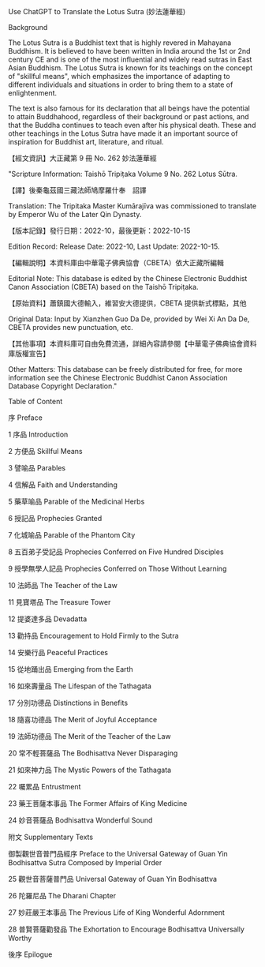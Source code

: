 Use ChatGPT to Translate the Lotus Sutra (妙法蓮華經)

Background

The Lotus Sutra is a Buddhist text that is highly revered in Mahayana Buddhism. It is believed to have been written in India around the 1st or 2nd century CE and is one of the most influential and widely read sutras in East Asian Buddhism. The Lotus Sutra is known for its teachings on the concept of "skillful means", which emphasizes the importance of adapting to different individuals and situations in order to bring them to a state of enlightenment.

The text is also famous for its declaration that all beings have the potential to attain Buddhahood, regardless of their background or past actions, and that the Buddha continues to teach even after his physical death. These and other teachings in the Lotus Sutra have made it an important source of inspiration for Buddhist art, literature, and ritual.


【經文資訊】大正藏第 9 冊 No. 262 妙法蓮華經

"Scripture Information: Taishō Tripiṭaka Volume 9 No. 262 Lotus Sūtra.

【譯】後秦龜茲國三藏法師鳩摩羅什奉　詔譯

Translation: The Tripitaka Master Kumārajīva was commissioned to translate by Emperor Wu of the Later Qin Dynasty.

【版本記錄】發行日期：2022-10，最後更新：2022-10-15

Edition Record: Release Date: 2022-10, Last Update: 2022-10-15.

【編輯說明】本資料庫由中華電子佛典協會（CBETA）依大正藏所編輯

Editorial Note: This database is edited by the Chinese Electronic Buddhist Canon Association (CBETA) based on the Taishō Tripiṭaka.

【原始資料】蕭鎮國大德輸入，維習安大德提供，CBETA 提供新式標點，其他

Original Data: Input by Xianzhen Guo Da De, provided by Wei Xi An Da De, CBETA provides new punctuation, etc.

【其他事項】本資料庫可自由免費流通，詳細內容請參閱【中華電子佛典協會資料庫版權宣告】

Other Matters: This database can be freely distributed for free, for more information see the Chinese Electronic Buddhist Canon Association Database Copyright Declaration."

Table of Content

序 Preface 

1 序品 Introduction

2 方便品 Skillful  Means

3 譬喻品 Parables

4 信解品 Faith and Understanding

5 藥草喻品 Parable of the Medicinal Herbs

6 授記品 Prophecies Granted

7 化城喻品 Parable of the Phantom City

8 五百弟子受記品 Prophecies Conferred on Five Hundred Disciples

9 授學無學人記品 Prophecies Conferred on Those Without Learning

10 法師品 The Teacher of the Law

11 見寶塔品 The Treasure Tower

12 提婆達多品 Devadatta

13 勸持品 Encouragement to Hold Firmly to the Sutra

14 安樂行品 Peaceful Practices

15 從地踊出品 Emerging from the Earth

16 如來壽量品 The Lifespan of the Tathagata

17 分別功德品 Distinctions in Benefits

18 隨喜功德品 The Merit of Joyful Acceptance

19 法師功德品 The Merit of the Teacher of the Law

20 常不輕菩薩品 The Bodhisattva Never Disparaging

21 如來神力品 The Mystic Powers of the Tathagata

22 囑累品 Entrustment

23 藥王菩薩本事品 The Former Affairs of King Medicine

24 妙音菩薩品 Bodhisattva Wonderful Sound

附文 Supplementary Texts

御製觀世音普門品經序 Preface to the Universal Gateway of Guan Yin Bodhisattva Sutra Composed by Imperial Order

25 觀世音菩薩普門品 Universal Gateway of Guan Yin Bodhisattva

26 陀羅尼品 The Dharani Chapter

27 妙莊嚴王本事品 The Previous Life of King Wonderful Adornment

28 普賢菩薩勸發品 The Exhortation to Encourage Bodhisattva Universally Worthy

後序 Epilogue






